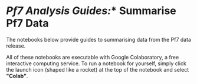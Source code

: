 # **Pf7 Analysis Guides*:** Summarise Pf7 Data

The notebooks below provide guides to summarising data from the Pf7 data release. 

All of these notebooks are executable with Google Colaboratory, a free interactive computing service. To run a notebook for yourself, simply click the launch icon (shaped like a rocket) at the top of the notebook and select **"Colab"**. 

```{tableofcontents}
```